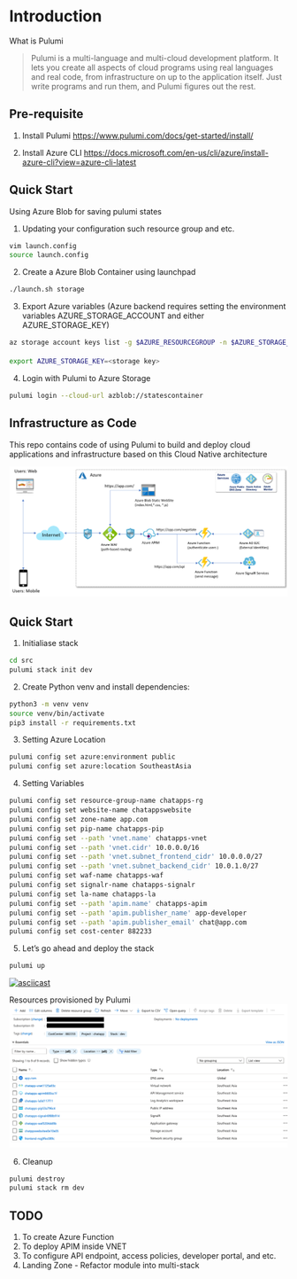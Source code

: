 # Introduction

What is Pulumi
> Pulumi is a multi-language and multi-cloud development platform. It lets you create all aspects of cloud programs using real languages and real code, from infrastructure on up to the application itself. Just write programs and run them, and Pulumi figures out the rest.

## Pre-requisite

1. Install Pulumi https://www.pulumi.com/docs/get-started/install/

2. Install Azure CLI https://docs.microsoft.com/en-us/cli/azure/install-azure-cli?view=azure-cli-latest


## Quick Start

Using Azure Blob for saving pulumi states

1. Updating your configuration such resource group and etc.
```sh
vim launch.config
source launch.config
```

2. Create a Azure Blob Container using launchpad

```sh
./launch.sh storage
```

3. Export Azure variables (Azure backend requires setting the environment variables AZURE_STORAGE_ACCOUNT and either AZURE_STORAGE_KEY)
```sh
az storage account keys list -g $AZURE_RESOURCEGROUP -n $AZURE_STORAGE_ACCOUNT

export AZURE_STORAGE_KEY=<storage key>
```

4. Login with Pulumi to Azure Storage
```sh 
pulumi login --cloud-url azblob://statescontainer
```
## Infrastructure as Code

This repo contains code of using Pulumi to build and deploy cloud applications and infrastructure based on this Cloud Native architecture

![](Images/option2-refactoring.png)

## Quick Start

1. Initialiase stack
```sh
cd src
pulumi stack init dev
```

2. Create Python venv and install dependencies:
```sh
python3 -m venv venv
source venv/bin/activate
pip3 install -r requirements.txt
```

3. Setting Azure Location
```sh
pulumi config set azure:environment public
pulumi config set azure:location SoutheastAsia
```

4. Setting Variables

```sh
pulumi config set resource-group-name chatapps-rg
pulumi config set website-name chatappswebsite
pulumi config set zone-name app.com
pulumi config set pip-name chatapps-pip
pulumi config set --path 'vnet.name' chatapps-vnet
pulumi config set --path 'vnet.cidr' 10.0.0.0/16
pulumi config set --path 'vnet.subnet_frontend_cidr' 10.0.0.0/27
pulumi config set --path 'vnet.subnet_backend_cidr' 10.0.1.0/27
pulumi config set waf-name chatapps-waf
pulumi config set signalr-name chatapps-signalr
pulumi config set la-name chatapps-la
pulumi config set --path 'apim.name' chatapps-apim
pulumi config set --path 'apim.publisher_name' app-developer
pulumi config set --path 'apim.publisher_email' chat@app.com
pulumi config set cost-center 882233
```

5. Let’s go ahead and deploy the stack
```sh
pulumi up
```

[![asciicast](https://asciinema.org/a/355386.svg)](https://asciinema.org/a/355386)

Resources provisioned by Pulumi
![](Images/resources.png)

6. Cleanup
```sh
pulumi destroy
pulumi stack rm dev
```


## TODO
1. To create Azure Function
2. To deploy APIM inside VNET
3. To configure API endpoint, access policies, developer portal, and etc.
4. Landing Zone - Refactor module into multi-stack